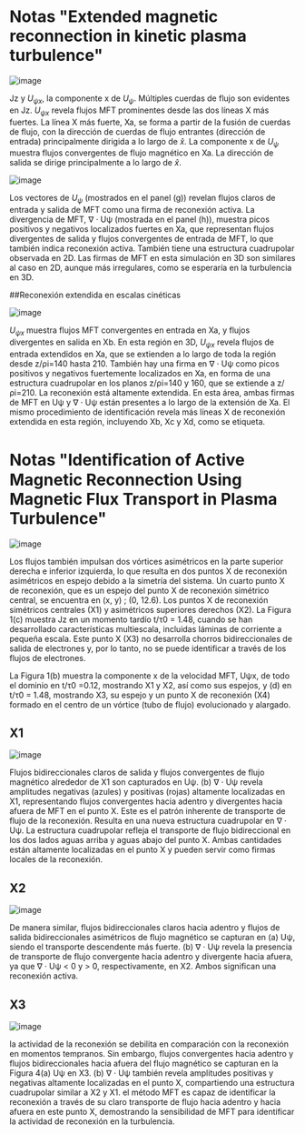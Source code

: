 # Notas "Extended magnetic reconnection in kinetic plasma turbulence"

![image](https://github.com/afguerrerogu/Probando_la_efectividad_MTF/assets/54873780/79cf79b3-efdb-4f41-86fa-845ce15136b2)

Jz y $U_{ψx}$, la componente x de $U_{ψ}$. Múltiples cuerdas de flujo son evidentes en Jz. $U_{ψx}$ revela flujos MFT prominentes desde las dos líneas X más fuertes. La línea X más fuerte, Xa, se forma a partir de la fusión de cuerdas de flujo, con la dirección de cuerdas de flujo entrantes (dirección de entrada) principalmente dirigida a lo largo de $\hat{x}$. La componente x de $U_{ψ}$ muestra flujos convergentes de flujo magnético en Xa. La dirección de salida se dirige principalmente a lo largo de $\hat{x}$.

![image](https://github.com/afguerrerogu/Probando_la_efectividad_MTF/assets/54873780/cca00967-d890-4eae-afa1-3614d5e1972c)

Los vectores de $U_{ψ}$ (mostrados en el panel (g)) revelan flujos claros de entrada y salida de MFT como una firma de reconexión activa. La divergencia de MFT, ∇ · Uψ (mostrada en el panel (h)), muestra picos positivos y negativos localizados fuertes en Xa, que representan flujos divergentes de salida y flujos convergentes de entrada de MFT, lo que también indica reconexión activa. También tiene una estructura cuadrupolar observada en 2D. Las firmas de MFT en esta simulación en 3D son similares al caso en 2D, aunque más irregulares, como se esperaría en la turbulencia en 3D. 

##Reconexión extendida en escalas cinéticas

![image](https://github.com/afguerrerogu/Probando_la_efectividad_MTF/assets/54873780/3be0f6ce-c840-44a5-be77-71e2b98deb47)

$U_{ψx}$ muestra flujos MFT convergentes en entrada en Xa, y flujos divergentes en salida en Xb. En esta región en 3D, $U_{ψx}$ revela flujos de entrada extendidos en Xa, que se extienden a lo largo de toda la región desde z/ρi=140 hasta 210. También hay una firma en ∇ · Uψ como picos positivos y negativos fuertemente localizados en Xa, en forma de una estructura cuadrupolar en los planos z/ρi=140 y 160, que se extiende a z/ρi=210. La reconexión está altamente extendida. En esta área, ambas firmas de MFT en Uψ y ∇ · Uψ están presentes a lo largo de la extensión de Xa. El mismo procedimiento de identificación revela más líneas X de reconexión extendida en esta región, incluyendo Xb, Xc y Xd, como se etiqueta.

# Notas "Identiﬁcation of Active Magnetic Reconnection Using Magnetic Flux Transport in Plasma Turbulence"

![image](https://github.com/afguerrerogu/Probando_la_efectividad_MTF/assets/54873780/a20eafb5-46dc-4867-9976-c31fdcd07a49)

 Los flujos también impulsan dos vórtices asimétricos en la parte superior derecha e inferior izquierda, lo que resulta en dos puntos X de reconexión asimétricos en espejo debido a la simetría del sistema. Un cuarto punto X de reconexión, que es un espejo del punto X de reconexión simétrico central, se encuentra en (x, y) ; (0, 12.6). Los puntos X de reconexión simétricos centrales (X1) y asimétricos superiores derechos (X2). La Figura 1(c) muestra Jz en un momento tardío t/τ0 = 1.48, cuando se han desarrollado características multiescala, incluidas láminas de corriente a pequeña escala.  Este punto X (X3) no desarrolla chorros bidireccionales de salida de electrones y, por lo tanto, no se puede identificar a través de los flujos de electrones.

 La Figura 1(b) muestra la componente x de la velocidad MFT, Uψx, de todo el dominio en t/τ0 =0.12, mostrando X1 y X2, así como sus espejos, y (d) en t/τ0 = 1.48, mostrando X3, su espejo y un punto X de reconexión (X4) formado en el centro de un vórtice (tubo de flujo) evolucionado y alargado. 
## X1

 
![image](https://github.com/afguerrerogu/Probando_la_efectividad_MTF/assets/54873780/26b203ec-bdb6-46dc-a219-54a85d19d1cc)

Flujos bidireccionales claros de salida y flujos convergentes de flujo magnético alrededor de X1 son capturados en Uψ. (b) ∇ · Uψ revela amplitudes negativas (azules) y positivas (rojas) altamente localizadas en X1, representando flujos convergentes hacia adentro y divergentes hacia afuera de MFT en el punto X. Este es el patrón inherente de transporte de flujo de la reconexión. Resulta en una nueva estructura cuadrupolar en ∇ · Uψ. La estructura cuadrupolar refleja el transporte de flujo bidireccional en los dos lados aguas arriba y aguas abajo del punto X. Ambas cantidades están altamente localizadas en el punto X y pueden servir como firmas locales de la reconexión.

## X2

![image](https://github.com/afguerrerogu/Probando_la_efectividad_MTF/assets/54873780/d3ee8545-5470-435d-bbba-de70bfc69adf)

De manera similar, flujos bidireccionales claros hacia adentro y flujos de salida bidireccionales asimétricos de flujo magnético se capturan en (a) Uψ, siendo el transporte descendente más fuerte. (b) ∇ · Uψ revela la presencia de transporte de flujo convergente hacia adentro y divergente hacia afuera, ya que ∇ · Uψ < 0 y > 0, respectivamente, en X2. Ambos significan una reconexión activa.

## X3
![image](https://github.com/afguerrerogu/Probando_la_efectividad_MTF/assets/54873780/ae2f1b65-4f04-4218-b2b9-4a0e53c7d169)

la actividad de la reconexión se debilita en comparación con la reconexión en momentos tempranos. Sin embargo, flujos convergentes hacia adentro y flujos bidireccionales hacia afuera del flujo magnético se capturan en la Figura 4(a) Uψ en X3. (b) ∇ · Uψ también revela amplitudes positivas y negativas altamente localizadas en el punto X, compartiendo una estructura cuadrupolar similar a X2 y X1.  el método MFT es capaz de identificar la reconexión a través de su claro transporte de flujo hacia adentro y hacia afuera en este punto X, demostrando la sensibilidad de MFT para identificar la actividad de reconexión en la turbulencia.





